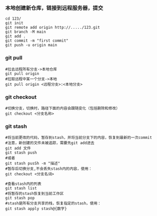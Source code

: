 ### 本地创建新仓库，链接到远程服务器，提交

```shell
cd 123/
git init
git remote add origin http://...../123.git
git branch -M main
git add .
git commit -m "first commit"
git push -u origin main
```

### git pull

```shell
#拉去远程所有分支->本地仓库
git pull origin
#拉取远程中某一个分支->本地
git pull origin <远程分支>:<本地分支>
```

### git checkout

```shell
#切换分支，切换时，路径下面的内容会跟随变化（包括删除和修改）
git checkout <分支名称>
```

### git stash

```shell
#将当前更改的代码，暂存到stash，并将当前分支下的内容，恢复到最新的一次commit
#注意，新创建的文件未被追踪，需要先git add进去
git add 文件
git stash push
#或者
git stash pusSh -m "描述"
#暂存后切换分支,不会丢失stash内的内容，使用：
git checkout <分支名词>
```

```shell
#查看stash内的列表
git stash list
#将暂存的stash恢复到当前工作区
git stash pop
#stash是所有分支共享的栈，恢复指定的stash，使用：
git stash apply stash@{数字}
```

